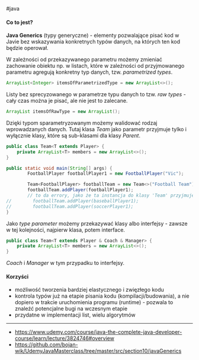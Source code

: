 #java 

#### Co to jest?
**Java Generics** (typy generyczne) - elementy pozwalające pisać kod w Javie bez wskazywania konkretnych typów danych, na których ten kod będzie operował.

W zależności od przekazywanego parametru możemy zmieniać zachowanie obiektu np. w listach, które w zależności od przyjmowanego parametru agregują konkretny typ danych, tzw. *parametrized types*.
```java
ArrayList<Integer> itemsOfParametrizedType = new ArrayList<>();
```
Listy bez sprecyzowanego w parametrze typu danych to tzw. *raw types* - cały czas można je pisać, ale nie jest to zalecane.
```java
ArrayList itemsOfRawType = new ArrayList();
```

Dzięki typom sparametryzowanym możemy walidować rodzaj wprowadzanych danych. Tutaj klasa *Team* jako parametr przyjmuje tylko i wyłącznie klasy, które są sub-klasami dla klasy *Parent*.
```java
public class Team<T extends Player> {
	private ArrayList<T> members = new ArrayList<>();
}
```

```java
public static void main(String[] args) {
        FootballPlayer footballPlayer1 = new FootballPlayer("Vic");

        Team<FootballPlayer> footballTeam = new Team<>("Football Team");
        footballTeam.addPlayer(footballPlayer1);
        // to da errory, jako że ta instancja do klasy 'Team' przyjmuje parametr typu 'FootballPlayer'
//        footballTeam.addPlayer(baseballPlayer1);
//        footballTeam.addPlayer(soccerPlayer1);
}
```

Jako *type parameter* możemy przekazywać klasy albo interfejsy - zawsze w tej kolejności, najpierw klasa, potem interface.
```java
public class Team<T extends Player & Coach & Manager> {
	private ArrayList<T> members = new ArrayList<>();
}
```
*Coach* i *Manager* w tym przypadku to interfejsy.


#### Korzyści
- możliwość tworzenia bardziej elastycznego i zwięzłego kodu
- kontrola typów już na etapie pisania kodu (kompilacji/budowania), a nie dopiero w trakcie uruchomienia programu (runtime) - pozwala to znaleźć potencjalne bugi na wczesnym etapie
- przydatne w implementacji list, wielu algorytmów

---
- https://www.udemy.com/course/java-the-complete-java-developer-course/learn/lecture/3824746#overview
- https://github.com/bojan-wik/UdemyJavaMasterclass/tree/master/src/section10/javaGenerics